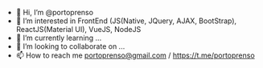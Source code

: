 - 👋 Hi, I’m @portoprenso
- 👀 I’m interested in FrontEnd (JS(Native, JQuery, AJAX, BootStrap), ReactJS(Material UI), VueJS, NodeJS
- 🌱 I’m currently learning ...
- 💞️ I’m looking to collaborate on ...
- 📫 How to reach me portoprenso@gmail.com / https://t.me/portoprenso

<!---
portoprenso/portoprenso is a ✨ special ✨ repository because its `README.md` (this file) appears on your GitHub profile.
You can click the Preview link to take a look at your changes.
--->
